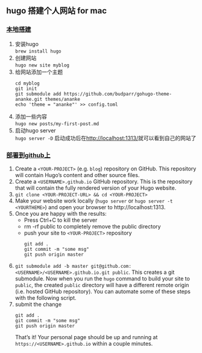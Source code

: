 ## hugo 搭建个人网站 for mac

### [本地搭建](https://gohugo.io/getting-started/quick-start/)
1. 安装hugo  
    `brew install hugo`
2. 创建网站  
    `hugo new site myblog`
3. 给网站添加一个主题  
    ```shell
    cd myblog    
    git init    
    git submodule add https://github.com/budparr/gohugo-theme-ananke.git themes/ananke     
    echo 'theme = "ananke"' >> config.toml    
    ```
4. 添加一些内容  
    `hugo new posts/my-first-post.md`
5. 启动hugo server  
    `hugo server -D`
    启动成功后在[http://localhost:1313/](http://localhost:1313/)就可以看到自己的网站了  


### [部署到github上](https://gohugo.io/hosting-and-deployment/hosting-on-github/)      
1. Create a `<YOUR-PROJECT>` (e.g. `blog`) repository on GitHub. This repository will contain Hugo’s content and other source files.
2. Create a `<USERNAME>.github.io` GitHub repository. This is the repository that will contain the fully rendered version of your Hugo website.
3. `git clone <YOUR-PROJECT-URL> && cd <YOUR-PROJECT>`
4. Make your website work locally (`hugo server` or `hugo server -t <YOURTHEME>`) and open your browser to http://localhost:1313.
5. Once you are happy with the results:  
    * Press Ctrl+C to kill the server
    * rm -rf public to completely remove the public directory  
    * push your site to `<YOUR-PROJECT>` repository  
       ```shell
       git add .    
       git commit -m "some msg"    
       git push origin master    
       ```
6. `git submodule add -b master git@github.com:<USERNAME>/<USERNAME>.github.io.git public`. This creates a git submodule. Now when you run the `hugo` command to build your site to `public`, the created `public` directory will have a different remote origin (i.e. hosted GitHub repository). You can automate some of these steps with the following script.
7. submit the change  
    ```shell
    git add .    
    git commit -m "some msg"    
    git push origin master    
    ```
    That’s it! Your personal page should be up and running at `https://<USERNAME>.github.io` within a couple minutes.
